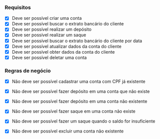 ### Requisitos

- [X] Deve ser possível criar uma conta
- [X] Deve ser possível buscar o extrato bancário do cliente
- [X] Deve ser possível realizar um depósito
- [X] Deve ser possível realizar um saque
- [x] Deve ser possível buscar o extrato bancário do cliente por data
- [x] Deve ser possível atualizar dados da conta do cliente
- [x] Deve ser possível obter dados da conta do cliente
- [x] Deve ser possível deletar uma conta

### Regras de negócio

- [X] Não deve ser possível cadastrar uma conta com CPF já existente
- [X] Não deve ser possível fazer depósito em uma conta que não existe
- [X] Não deve ser possível fazer depósito em uma conta não existente
- [X] Não deve ser possível fazer saque em uma conta não existe
- [x] Não deve ser possível fazer um saque quando o saldo for insuficiente
- [x] Não deve ser possível excluir uma conta não existente



